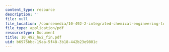 ```yaml
---
content_type: resource
description: ''
file: null
file_location: /coursemedia/10-492-2-integrated-chemical-engineering-topics-i-introduction-to-biocatalysis-fall-2004/b6975bbc19aa5f483b18442b23e9801c_10_492_hw2_fin.pdf
file_type: application/pdf
resourcetype: Document
title: 10_492_hw2_fin.pdf
uid: b6975bbc-19aa-5f48-3b18-442b23e9801c
---
```

